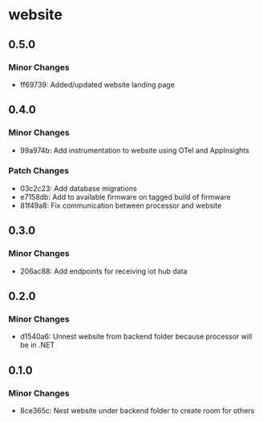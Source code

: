 # website

## 0.5.0

### Minor Changes

- ff69739: Added/updated website landing page

## 0.4.0

### Minor Changes

- 99a974b: Add instrumentation to website using OTel and AppInsights

### Patch Changes

- 03c2c23: Add database migrations
- e7158db: Add to available firmware on tagged build of firmware
- 81f49a8: Fix communication between processor and website

## 0.3.0

### Minor Changes

- 206ac88: Add endpoints for receiving iot hub data

## 0.2.0

### Minor Changes

- d1540a6: Unnest website from backend folder because processor will be in .NET

## 0.1.0

### Minor Changes

- 8ce365c: Nest website under backend folder to create room for others
